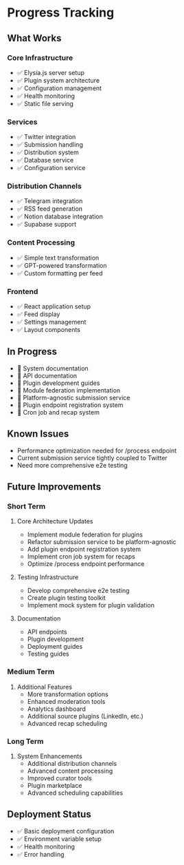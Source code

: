 # Progress Tracking

## What Works

### Core Infrastructure
- ✅ Elysia.js server setup
- ✅ Plugin system architecture
- ✅ Configuration management
- ✅ Health monitoring
- ✅ Static file serving

### Services
- ✅ Twitter integration
- ✅ Submission handling
- ✅ Distribution system
- ✅ Database service
- ✅ Configuration service

### Distribution Channels
- ✅ Telegram integration
- ✅ RSS feed generation
- ✅ Notion database integration
- ✅ Supabase support

### Content Processing
- ✅ Simple text transformation
- ✅ GPT-powered transformation
- ✅ Custom formatting per feed

### Frontend
- ✅ React application setup
- ✅ Feed display
- ✅ Settings management
- ✅ Layout components

## In Progress
- 📝 System documentation
- 📝 API documentation
- 📝 Plugin development guides
- 🔄 Module federation implementation
- 🔄 Platform-agnostic submission service
- 🔄 Plugin endpoint registration system
- 🔄 Cron job and recap system

## Known Issues
- Performance optimization needed for /process endpoint
- Current submission service tightly coupled to Twitter
- Need more comprehensive e2e testing

## Future Improvements

### Short Term
1. Core Architecture Updates
   - Implement module federation for plugins
   - Refactor submission service to be platform-agnostic
   - Add plugin endpoint registration system
   - Implement cron job system for recaps
   - Optimize /process endpoint performance

2. Testing Infrastructure
   - Develop comprehensive e2e testing
   - Create plugin testing toolkit
   - Implement mock system for plugin validation

3. Documentation
   - API endpoints
   - Plugin development
   - Deployment guides
   - Testing guides

### Medium Term
1. Additional Features
   - More transformation options
   - Enhanced moderation tools
   - Analytics dashboard
   - Additional source plugins (LinkedIn, etc.)
   - Advanced recap scheduling

### Long Term
1. System Enhancements
   - Additional distribution channels
   - Advanced content processing
   - Improved curator tools
   - Plugin marketplace
   - Advanced scheduling capabilities

## Deployment Status
- ✅ Basic deployment configuration
- ✅ Environment variable setup
- ✅ Health monitoring
- ✅ Error handling
